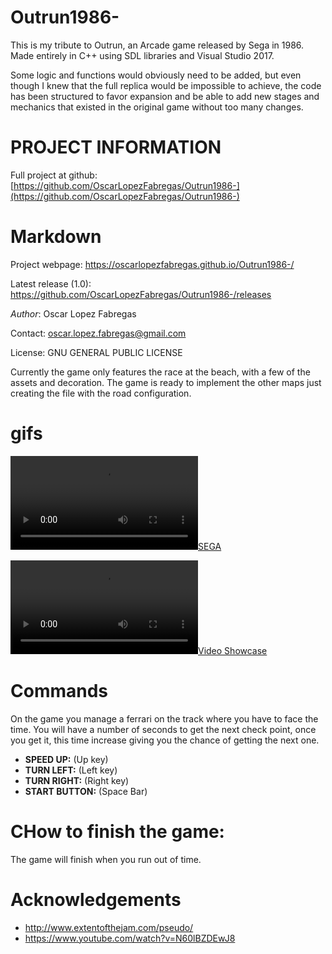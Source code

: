 # Outrun1986-
 This is my tribute to Outrun, an Arcade game released by Sega in 1986. Made entirely in C++ using SDL libraries and Visual Studio 2017.
  
Some logic and functions would obviously need to be added, but even though I knew that the full replica would be impossible to achieve, the code has been structured to favor expansion and be able to add new stages and mechanics that existed in the original game without too many changes. 

# PROJECT INFORMATION
  
 Full project at github: [https://github.com/OscarLopezFabregas/Outrun1986-](https://github.com/OscarLopezFabregas/Outrun1986-) 
  
# Markdown
 Project webpage: https://oscarlopezfabregas.github.io/Outrun1986-/ 
  
  Latest release (1.0): https://github.com/OscarLopezFabregas/Outrun1986-/releases 
  
 *Author*: Oscar Lopez Fabregas
 
 Contact: oscar.lopez.fabregas@gmail.com
  
 License: GNU GENERAL PUBLIC LICENSE
  
 Currently the game only features the race at the beach, with a few of the assets and decoration. The game
 is ready to implement the other maps just creating the file with the road configuration.
 
 # gifs 
 
  [![SEGA](https://i.gyazo.com/e34258496716e1c52d5838a782c28d63.mp4)](https://gyazo.com/e34258496716e1c52d5838a782c28d63 "Sega Animation")
  
   [![Video Showcase](https://i.gyazo.com/9fe2d5df4b65161caf7bf007866e5fce.mp4)](https://gyazo.com/9fe2d5df4b65161caf7bf007866e5fce "Colisions")
  
# Commands
 On the game you manage a ferrari on the track where you have to face the time. You will have a number of seconds to get the next check point, once you get it, this time increase giving you the chance of getting the next one.
  
 * **SPEED UP:** (Up key)
 * **TURN LEFT:** (Left key)
 * **TURN RIGHT:** (Right key)
 * **START BUTTON:** (Space Bar)
 
 # CHow to finish the game:
 
 The game will finish when you run out of time.

# Acknowledgements
 * http://www.extentofthejam.com/pseudo/
 * https://www.youtube.com/watch?v=N60lBZDEwJ8
